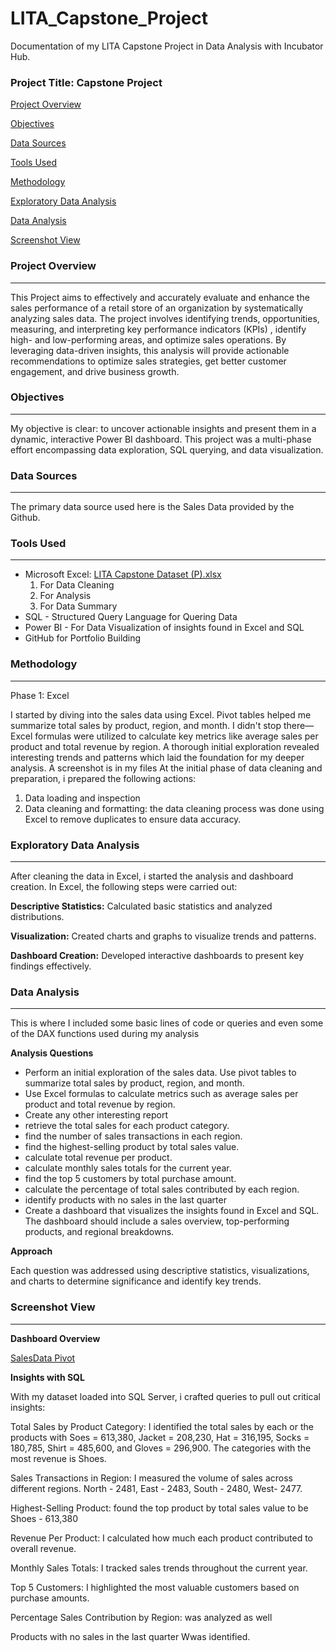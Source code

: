  # LITA_Capstone_Project
Documentation of my LITA Capstone Project in Data Analysis with Incubator Hub.

### Project Title: Capstone Project

[Project Overview](#project-overview)

[Objectives](#objectives)

[Data Sources](#data-sources)

[Tools Used](#tools-used)

[Methodology](#methodology)

[Exploratory Data Analysis](#exploratory-data-analysis)

[Data Analysis](#data-analysis)

[Screenshot View](#screenshot-view)

### Project Overview
---
This Project aims to effectively and accurately evaluate and enhance the sales performance of a retail store of an organization by systematically analyzing sales data. The project involves identifying trends, opportunities, measuring, and interpreting key performance indicators (KPIs) , identify high- and low-performing areas, and optimize sales operations. By leveraging data-driven insights, this analysis will provide actionable recommendations to optimize sales strategies, get better customer engagement, and drive business growth.

### Objectives
---
My objective is clear: to uncover actionable insights and present them in a dynamic, interactive Power BI dashboard. This project was a multi-phase effort encompassing data exploration, SQL querying, and data visualization.

### Data Sources
---
The primary data source used here is the Sales Data provided by the Github.

### Tools Used
---
- Microsoft Excel: [LITA Capstone Dataset (P).xlsx](https://github.com/user-attachments/files/17550195/LITA.Capstone.Dataset.P.xlsx)
  1. For Data Cleaning
   2. For Analysis
   3. For Data Summary
- SQL - Structured Query Language for Quering Data
- Power BI - For Data Visualization of insights found in Excel and SQL
- GitHub for Portfolio Building

### Methodology
---

Phase 1: Excel 

I started by diving into the sales data using Excel. Pivot tables helped me summarize total sales by product, region, and month. I didn't stop there—Excel formulas were utilized to calculate key metrics like average sales per product and total revenue by region. A thorough initial exploration revealed interesting trends and patterns which laid the foundation for my deeper analysis. A screenshot is in my files
At the initial phase of data cleaning and preparation, i prepared the following actions:
1. Data loading and inspection
2. Data cleaning and formatting: the data cleaning process was done using Excel to remove duplicates to ensure data accuracy.

### Exploratory Data Analysis
---

After cleaning the data in Excel, i started the analysis and dashboard creation. In Excel, the following steps were carried out:

**Descriptive Statistics:** Calculated basic statistics and analyzed distributions.

**Visualization:** Created charts and graphs to visualize trends and patterns.

**Dashboard Creation:** Developed interactive dashboards to present key findings effectively.

 ### Data Analysis
 ---
 This is where I included some basic lines of code or queries and even some of the DAX functions used during my analysis

 **Analysis Questions**
 - Perform an initial exploration of the sales data. Use pivot tables to summarize total sales by product, region, and month.
 - Use Excel formulas to calculate metrics such as average sales per product and total revenue by region.
 - Create any other interesting report
 - retrieve the total sales for each product category.
 - find the number of sales transactions in each region.
 - find the highest-selling product by total sales value.
 - calculate total revenue per product.
 - calculate monthly sales totals for the current year.
 - find the top 5 customers by total purchase amount.
 - calculate the percentage of total sales contributed by each region.
 - identify products with no sales in the last quarter
 - Create a dashboard that visualizes the insights found in Excel and SQL. The dashboard should include a sales overview, top-performing products, and regional breakdowns.

**Approach**

Each question was addressed using descriptive statistics, visualizations, and charts to determine significance and identify key trends.

### Screenshot View
---

**Dashboard Overview**

[SalesData Pivot](https://github.com/user-attachments/assets/a1e73fb3-6799-42a7-86e4-cc1324212df2)

**Insights with SQL**

With my dataset loaded into SQL Server, i crafted queries to pull out critical insights:

Total Sales by Product Category: I identified the total sales by each or the products with Soes = 613,380, Jacket = 208,230, Hat = 316,195, Socks = 180,785, Shirt = 485,600, and Gloves = 296,900. The categories with the most revenue is Shoes.

Sales Transactions in Region: I measured the volume of sales across different regions. North - 2481, East - 2483, South - 2480, West- 2477.

Highest-Selling Product: found the top product by total sales value to be Shoes - 613,380

Revenue Per Product:  I calculated how much each product contributed to overall revenue.

Monthly Sales Totals: I tracked sales trends throughout the current year.

Top 5 Customers: I highlighted the most valuable customers based on purchase amounts.

Percentage Sales Contribution by Region: was analyzed as well

Products with no sales in the last quarter Wwas identified.


